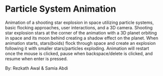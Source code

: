 # Particle System Animation
Animation of a shooting star explosion in space utilizing particle systems, basic flocking approaches, user interactions, and a 3D camera. Shooting star explosion stars at the corner of the animation with a 3D planet orbiting in space and its moon behind creating a shadow effect on the planet. When animation starts, stars(boids) flock through space and create an explosion following it with smaller stars/particles exploding. Animation will restart once the mouse is clicked, pause when backspace/delete is clicked, and resume when enter is pressed. 

By: Rezkath Awal & Samia Abdi
